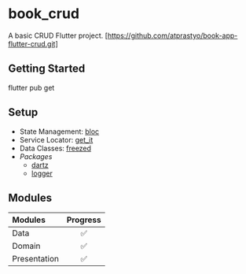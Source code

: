 # book_crud

A basic CRUD Flutter project.
[https://github.com/atprastyo/book-app-flutter-crud.git]

## Getting Started

flutter pub get

## Setup
- State Management: [bloc](https://pub.dev/packages/flutter_bloc)
- Service Locator: [get_it](https://pub.dev/packages/get_it)
- Data Classes: [freezed](https://pub.dev/packages/freezed)
- *Packages*
    - [dartz](https://pub.dev/packages/freezed)
    - [logger](https://pub.dev/packages/logger)

## Modules
| Modules       | Progress   |
| :----------   | :-------:  |
| Data          |    ✅     | 
| Domain        |    ✅     |
| Presentation  |    ✅      |